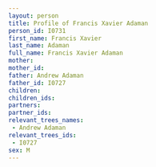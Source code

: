 ```yaml
---
layout: person
title: Profile of Francis Xavier Adaman
person_id: I0731
first_name: Francis Xavier
last_name: Adaman
full_name: Francis Xavier Adaman
mother: 
mother_id: 
father: Andrew Adaman
father_id: I0727
children:
children_ids:
partners:
partner_ids:
relevant_trees_names:
 - Andrew Adaman
relevant_trees_ids:
 - I0727
sex: M
---
```


